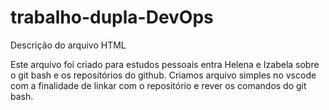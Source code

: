 # trabalho-dupla-DevOps
Descrição do arquivo HTML

Este arquivo foi criado para estudos pessoais entra Helena e Izabela sobre o git bash e os repositórios do github.
Criamos arquivo simples no vscode com a finalidade de linkar com o repositório e rever os comandos do git bash. 

